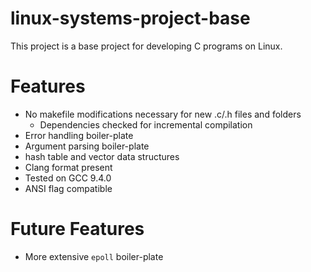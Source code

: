 # linux-systems-project-base
This project is a base project for developing C programs on Linux. 

# Features
- No makefile modifications necessary for new .c/.h files and folders
  - Dependencies checked for incremental compilation
- Error handling boiler-plate
- Argument parsing boiler-plate
- hash table and vector data structures
- Clang format present
- Tested on GCC 9.4.0
- ANSI flag compatible

# Future Features
- More extensive `epoll` boiler-plate
